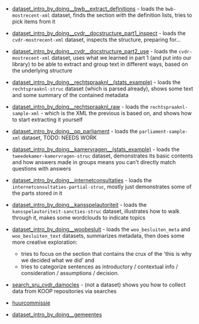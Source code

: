 - [dataset_intro_by_doing__bwb__extract_definitions](dataset_intro_by_doing__bwb__extract_definitions.ipynb) - loads the `bwb-mostrecent-xml` dataset, finds the section with the definition lists, tries to pick items from it 

- [dataset_intro_by_doing__cvdr__docstructure_part1_inspect](dataset_intro_by_doing__cvdr__docstructure_part1_inspect.ipynb) - loads the `cvdr-mostrecent-xml` dataset, inspects the structure, preparing for...

- [dataset_intro_by_doing__cvdr__docstructure_part2_use](dataset_intro_by_doing__cvdr__docstructure_part2_use.ipynb) - loads the `cvdr-mostrecent-xml` dataset, uses what we learned in part 1 (and put into our library) to be able to extract and group text in different ways, based on the underlying structure

- [dataset_intro_by_doing__rechtspraaknl__(stats_example)](dataset_intro_by_doing__rechtspraaknl__(stats_example).ipynb) - loads the `rechtspraaknl-struc` dataset (which is parsed already), shows some text and some summary of the contained metadata

- [dataset_intro_by_doing__rechtspraaknl_raw](dataset_intro_by_doing__rechtspraaknl_raw.ipynb) - loads the `rechtspraaknl-sample-xml` - which is the XML the previous is based on, and shows how to start extracting it yourself


- [dataset_intro_by_doing__op_parliament](dataset_intro_by_doing__op_parliament.ipynb) - loads the `parliament-sample-xml` dataset, TODO: NEEDS WORK

- [dataset_intro_by_doing__kamervragen__(stats_example)](dataset_intro_by_doing__kamervragen__(stats_example).ipynb) - loads the `tweedekamer-kamervragen-struc` dataset, demonstrates its basic contents and how answers made in groups means you can't directly match questions with answers


- [dataset_intro_by_doing__internetconsultaties](dataset_intro_by_doing__internetconsultaties.ipynb) - loads the `internetconsultaties-partial-struc`, mostly just demonstrates some of the parts stored in it

- [dataset_intro_by_doing__kansspelautoriteit](dataset_intro_by_doing__kansspelautoriteit.ipynb) - loads the `kansspelautoriteit-sancties-struc` dataset, illustrates how to walk through it, makes some wordclouds to indicate topics

- [dataset_intro_by_doing__woobesluit](dataset_intro_by_doing__woobesluit.ipynb) - loads the `woo_besluiten_meta` and `woo_besluiten_text` datasets, summarizes metadata, then does some more creative exploration:
  - tries to focus on the section that contains the crux of the 'this is why we decided what we did' and
  - tries to categorize sentences as introductory / contextual info / consideration / assumptions / decision.


- [search_sru_cvdr_damocles](search_sru_cvdr_damocles.ipynb) - (not a dataset) shows you how to collect data from KOOP repositories via searches


- [huurcommissie](huurcommissie.ipynb)

- [dataset_intro_by_doing__gemeentes](dataset_intro_by_doing__gemeentes.ipynb)
